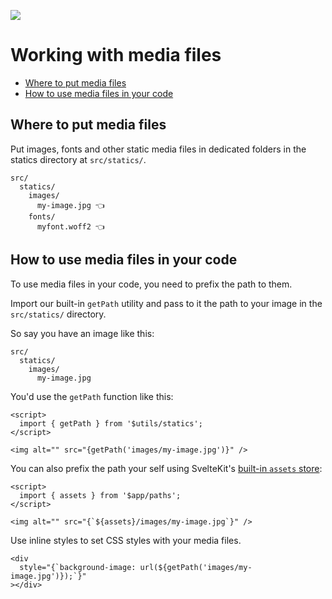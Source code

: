 ![](https://graphics.thomsonreuters.com/style-assets/images/logos/reuters-graphics-logo/svg/graphics-logo-color-dark.svg)

# Working with media files

- [Where to put media files](#where-to-put-media-files)
- [How to use media files in your code](#how-to-use-media-files-in-your-code)

## Where to put media files

Put images, fonts and other static media files in dedicated folders in the statics directory at `src/statics/`.

```
src/
  statics/
    images/
      my-image.jpg 👈
    fonts/
      myfont.woff2 👈
```

## How to use media files in your code

To use media files in your code, you need to prefix the path to them.

Import our built-in `getPath` utility and pass to it the path to your image in the `src/statics/` directory.

So say you have an image like this:

```
src/
  statics/
    images/
      my-image.jpg
```

You'd use the `getPath` function like this:

```svelte
<script>
  import { getPath } from '$utils/statics';
</script>

<img alt="" src="{getPath('images/my-image.jpg')}" />
```

You can also prefix the path your self using SvelteKit's [built-in `assets` store](https://kit.svelte.dev/docs#modules-$app-paths):

```svelte
<script>
  import { assets } from '$app/paths';
</script>

<img alt="" src="{`${assets}/images/my-image.jpg`}" />
```

Use inline styles to set CSS styles with your media files.

```svelte
<div
  style="{`background-image: url(${getPath('images/my-image.jpg')});`}"
></div>
```
